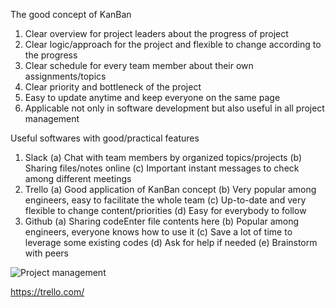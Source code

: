 The good concept of KanBan
1. Clear overview for project leaders about the progress of project
2. Clear logic/approach for the project and flexible to change according to the progress
3. Clear schedule for every team member about their own assignments/topics
4. Clear priority and bottleneck of the project
5. Easy to update anytime and keep everyone on the same page
6. Applicable not only in software development but also useful in all project management

Useful softwares with good/practical features
1. Slack
  (a) Chat with team members by organized topics/projects
  (b) Sharing files/notes online
  (c) Important instant messages to check among different meetings
2. Trello
  (a) Good application of KanBan concept
  (b) Very popular among engineers, easy to facilitate the whole team
  (c) Up-to-date and very flexible to change content/priorities
  (d) Easy for everybody to follow
3. Github
  (a) Sharing codeEnter file contents here
  (b) Popular among engineers, everyone knows how to use it
  (c) Save a lot of time to leverage some existing codes
  (d) Ask for help if needed
  (e) Brainstorm with peers
  
![Project management](http://www.accelbi.com/wp-content/uploads/2015/02/Program-Project-Management.jpg)

https://trello.com/
